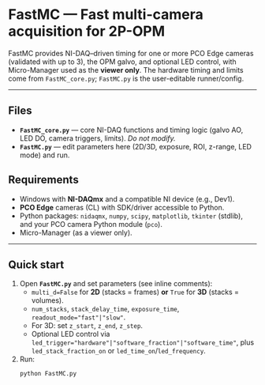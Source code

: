 # FastMC — Fast multi-camera acquisition for 2P-OPM

FastMC provides NI-DAQ–driven timing for one or more PCO Edge cameras (validated with up to 3), the OPM galvo, and optional LED control, with Micro-Manager used as the **viewer only**. The hardware timing and limits come from `FastMC_core.py`; `FastMC.py` is the user-editable runner/config.

---

## Files
- **`FastMC_core.py`** — core NI-DAQ functions and timing logic (galvo AO, LED DO, camera triggers, limits). _Do not modify._
- **`FastMC.py`** — edit parameters here (2D/3D, exposure, ROI, z-range, LED mode) and run.

## Requirements
- Windows with **NI-DAQmx** and a compatible NI device (e.g., Dev1).
- **PCO Edge** cameras (CL) with SDK/driver accessible to Python.
- Python packages: `nidaqmx`, `numpy`, `scipy`, `matplotlib`, `tkinter` (stdlib), and your PCO camera Python module (`pco`).  
- Micro-Manager (as a viewer only).

---

## Quick start
1. Open **`FastMC.py`** and set parameters (see inline comments):  
   - `multi_d=False` for **2D** (stacks = frames) **or** `True` for **3D** (stacks = volumes).  
   - `num_stacks`, `stack_delay_time`, `exposure_time`, `readout_mode="fast"|"slow"`.  
   - For 3D: set `z_start`, `z_end`, `z_step`.  
   - Optional LED control via `led_trigger="hardware"|"software_fraction"|"software_time"`, plus `led_stack_fraction_on` or `led_time_on`/`led_frequency`.
2. Run:
   ```bash
   python FastMC.py

